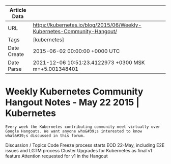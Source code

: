 |             Article Data             ||
| ----------------- | ----------------- |
| URL               | https://kubernetes.io/blog/2015/06/Weekly-Kubernetes-Community-Hangout/        |
| Tags              | [kubernetes]       |
| Date Create       | 2015-06-02 00:00:00 &#43;0000 UTC |
| Date Parse        | 2021-12-06 10:51:23.4122973 &#43;0300 MSK m=&#43;5.001348401  |

#  Weekly Kubernetes Community Hangout Notes - May 22 2015  | Kubernetes

	
	
	
	
	Every week the Kubernetes contributing community meet virtually over Google Hangouts. We want anyone who&#39;s interested to know what&#39;s discussed in this forum.
Discussion / Topics
Code Freeze process starts EOD 22-May, including
E2E issues and LGTM process
Cluster Upgrades for Kubernetes as final v1 feature
Attention requested for v1 in the Hangout


	

	


